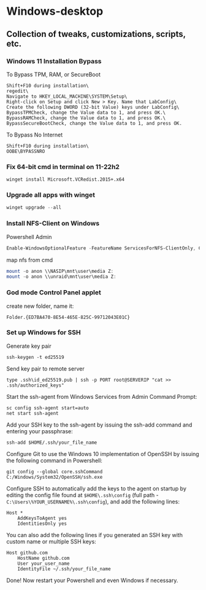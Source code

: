 # Windows-desktop
## Collection of tweaks, customizations, scripts, etc.
### Windows 11 Installation Bypass
To Bypass TPM, RAM, or SecureBoot
```
Shift+F10 during installation\
regedit\
Navigate to HKEY_LOCAL_MACHINE\SYSTEM\Setup\
Right-click on Setup and click New > Key. Name that LabConfig\
Create the following DWORD (32-bit Value) keys under LabConfig\
BypassTPMCheck, change the Value data to 1, and press OK.\
BypassRAMCheck, change the Value data to 1, and press OK.\
BypassSecureBootCheck, change the Value data to 1, and press OK.
```
To Bypass No Internet
```
Shift+F10 during installation\
OOBE\BYPASSNRO
```
### Fix 64-bit cmd in terminal on 11-22h2
```
winget install Microsoft.VCRedist.2015+.x64
```
### Upgrade all apps with winget
```powershell
winget upgrade --all
```
### Install NFS-Client on Windows
Powershell Admin
``` powershell
Enable-WindowsOptionalFeature -FeatureName ServicesForNFS-ClientOnly, ClientForNFS-Infrastructure -Online -NoRestart
```
map nfs from cmd
```PowerShell
mount -o anon \\NASIP\mnt\user\media Z:
mount -o anon \\unraid\mnt\user\media Z:
```
### God mode Control Panel applet
create new folder, name it:
```
Folder.{ED7BA470-8E54-465E-825C-99712043E01C}
```
### Set up Windows for SSH
Generate key pair
```
ssh-keygen -t ed25519
```
Send key pair to remote server
```
type .ssh\id_ed25519.pub | ssh -p PORT root@SERVERIP "cat >> .ssh/authorized_keys"
```
Start the ssh-agent from Windows Services from Admin Command Prompt:  
```
sc config ssh-agent start=auto
net start ssh-agent
```
Add your SSH key to the ssh-agent by issuing the ssh-add command and entering your passphrase:  
```
ssh-add $HOME/.ssh/your_file_name
```

Configure Git to use the Windows 10 implementation of OpenSSH by issuing the following command in Powershell:  
```
git config --global core.sshCommand C:/Windows/System32/OpenSSH/ssh.exe
```  
Configure SSH to automatically add the keys to the agent on startup by editing the config file found at ```$HOME\.ssh\config``` (full path - ```C:\Users\%YOUR_USERNAME%\.ssh\config```), and add the following lines:
```
Host *
	AddKeysToAgent yes
	IdentitiesOnly yes
```
You can also add the following lines if you generated an SSH key with custom name or multiple SSH keys:
```
Host github.com
	HostName github.com
	User your_user_name
	IdentityFile ~/.ssh/your_file_name
```

Done! Now restart your Powershell and even Windows if necessary.
